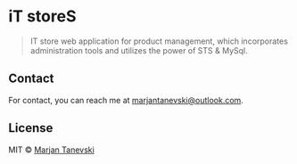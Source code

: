 # iT storeS
> IT store web application for product management, which incorporates administration tools and utilizes the power of STS &amp; MySql.

## Contact

For contact, you can reach me at [marjantanevski@outlook.com](marjantanevski@outlook.com).

## License

MIT © [Marjan Tanevski](marjantanevski@outlook.com)
